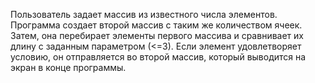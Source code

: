 Пользователь задает массив из известного числа элементов. 
Программа создает второй массив с таким же количеством ячеек. 
Затем, она перебирает элементы первого массива и сравнивает их длину с заданным параметром (<=3). 
Если элемент удовлетворяет условию, он отправляется во второй массив, который выводится на экран в конце программы.
